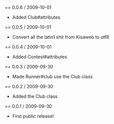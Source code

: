 == 0.0.6 / 2009-10-01
  * Added Club#attributes

== 0.0.5 / 2009-10-01
  * Convert all the latin1 shit from Kisaweb to utf8

== 0.0.4 / 2009-10-01
  * Added Contest#attributes

== 0.0.3 / 2009-09-30
  * Made Runner#club use the Club class

== 0.0.2 / 2009-09-30
  * Added the Club class

== 0.0.1 / 2009-09-30
  * First public release!